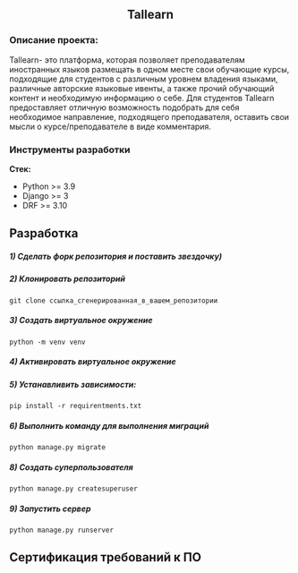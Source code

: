 <h2 align="center">Tallearn</h2>


### Описание проекта:
Tallearn- это платформа, которая позволяет преподавателям иностранных
языков размещать в одном месте свои обучающие курсы, подходящие для
студентов с различным уровнем владения языками, различные авторские языковые ивенты, а также прочий обучающий контент и
необходимую информацию о себе.
Для студентов Tallearn предоставляет отличную возможность подобрать для себя необходимое направление,
подходящего преподавателя, оставить свои мысли о курсе/преподавателе в виде комментария.


### Инструменты разработки

**Стек:**
- Python >= 3.9
- Django >= 3
- DRF >= 3.10

## Разработка

##### 1) Сделать форк репозитория и поставить звездочку)

##### 2) Клонировать репозиторий

    git clone ссылка_сгенерированная_в_вашем_репозитории

##### 3) Создать виртуальное окружение

    python -m venv venv
    
##### 4) Активировать виртуальное окружение

##### 5) Устанавливить зависимости:

    pip install -r requirentments.txt

##### 6) Выполнить команду для выполнения миграций

    python manage.py migrate
    
##### 8) Создать суперпользователя

    python manage.py createsuperuser
    
##### 9) Запустить сервер

    python manage.py runserver

## Сертификация требований к ПО



